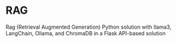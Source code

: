 # RAG
Rag (Retrieval Augmented Generation) Python solution with llama3, LangChain, Ollama, and ChromaDB in a Flask API-based solution
